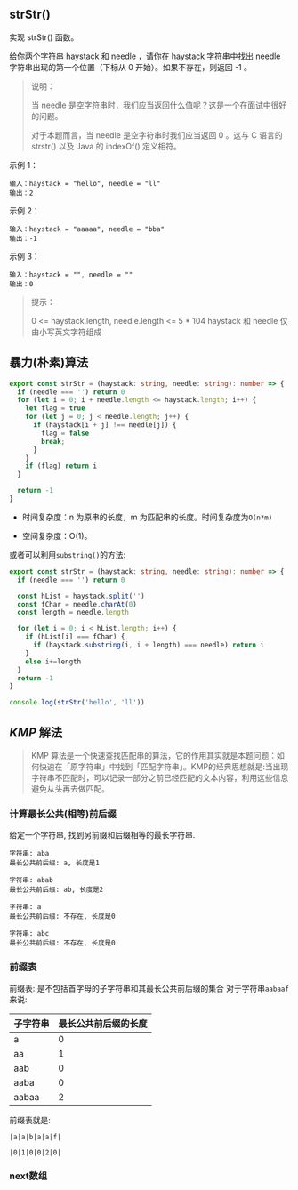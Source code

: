 ## strStr()

实现 strStr() 函数。

给你两个字符串 haystack 和 needle ，请你在 haystack 字符串中找出 needle 字符串出现的第一个位置（下标从 0 开始）。如果不存在，则返回  -1 。

 

> 说明：
> 
> 当 needle 是空字符串时，我们应当返回什么值呢？这是一个在面试中很好的问题。
>
> 对于本题而言，当 needle 是空字符串时我们应当返回 0 。这与 C 语言的 strstr() 以及 Java 的 indexOf() 定义相符。
 

示例 1：
```
输入：haystack = "hello", needle = "ll"
输出：2
```
示例 2：
```
输入：haystack = "aaaaa", needle = "bba"
输出：-1
```
示例 3：
```
输入：haystack = "", needle = ""
输出：0
``` 

> 提示：
>
> 0 <= haystack.length, needle.length <= 5 * 104
> haystack 和 needle 仅由小写英文字符组成



## 暴力(朴素)算法
```ts
export const strStr = (haystack: string, needle: string): number => {
  if (needle === '') return 0
  for (let i = 0; i + needle.length <= haystack.length; i++) {
    let flag = true
    for (let j = 0; j < needle.length; j++) {
      if (haystack[i + j] !== needle[j]) {
        flag = false
        break;
      }
    }
    if (flag) return i
  }

  return -1
}
```

* 时间复杂度：n 为原串的长度，m 为匹配串的长度。时间复杂度为`O(n*m)`

* 空间复杂度：O(1)。

或者可以利用`substring()`的方法:
```ts
export const strStr = (haystack: string, needle: string): number => {
  if (needle === '') return 0

  const hList = haystack.split('')
  const fChar = needle.charAt(0)
  const length = needle.length

  for (let i = 0; i < hList.length; i++) {
    if (hList[i] === fChar) {
      if (haystack.substring(i, i + length) === needle) return i
    }
    else i+=length
  }
  return -1
}

console.log(strStr('hello', 'll'))
```



## *KMP* 解法

> KMP 算法是一个快速查找匹配串的算法，它的作用其实就是本题问题：如何快速在「原字符串」中找到「匹配字符串」。KMP的经典思想就是:当出现字符串不匹配时，可以记录一部分之前已经匹配的文本内容，利用这些信息避免从头再去做匹配。

### 计算最长公共(相等)前后缀

给定一个字符串, 找到另前缀和后缀相等的最长字符串. 
```
字符串: aba 
最长公共前后缀: a, 长度是1
```

```
字符串: abab
最长公共前后缀: ab, 长度是2
```

```
字符串: a
最长公共前后缀: 不存在, 长度是0
```

```
字符串: abc
最长公共前后缀: 不存在, 长度是0
```

### 前缀表

前缀表: 是不包括首字母的子字符串和其最长公共前后缀的集合 
对于字符串`aabaaf`来说: 

| 子字符串 | 最长公共前后缀的长度 |
| ---- | ---- |
| a | 0 |
| aa | 1 |
| aab | 0 |
| aaba | 0 | 
| aabaa | 2 | 

前缀表就是: 
```
|a|a|b|a|a|f|

|0|1|0|0|2|0|
```

### next数组
